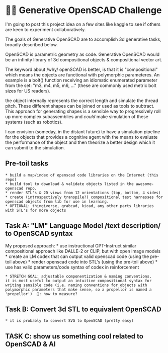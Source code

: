 
# 🤖💌 Generative OpenSCAD Challenge

I'm going to post this project idea on a few sites like kaggle to see if others are keen to experiment collaboratively.  

The goals of Generative OpenSCAD are to accomplish 3d generative tasks, broadly described below.

OpenSCAD is parametric geometry as code.
Generative OpenSCAD would be an infinity library of 3d compositional objects & compositional vector art. 

The keyword about /why/ openSCAD is better, is that it is "compositional" which means the objects are functional with polymorphic parameteres.  An example is a bolt() function receiving an idiomatic enumerated parameter from the set: "m3, m4, m5, m6, ..." (these are commonly used metric bolt sizes for US readers).

the object internally represents the correct length and simulate the thread pitch.  These different shapes can be joined or used as tools to subtract.  This approach for generating shapes is a sensible way to progressively roll up more complex subassemblies and *could* make simulation of these systems (such as robotics).

I can envision (someday, in the distant future) to have a simulation pipeline for the objects that provides a cognitive agent with the means to evaluate the performance of the object and then theorize a better design which it can submit to the simulation.

## Pre-toil tasks
    * build a map/index of openscad code libraries on the Internet (this repo)
    * build tool to download & validate objects listed in the awesome-openscad repo.
    * render STL's & 2D views from 12 orientations (top, bottom, 4 sides)
    * create (introspectively transpile?) compositional test harnesses for openscad objects from lib for use in learning.
    * OPTIONAL: thingiverse, grabcad, kicad, any other parts libraries with STL's for more objects

## Task A: "LM" Language Model /text description/ to OpenSCAD syntax
My proposed approach:
    * use instructional GPT-Instruct similar compositional approach like DALLE-2 or CLIP, but with open image models
    * create an LM codex that can output valid openscad code (using the pre-toil above)
    * render openscad code into STL's (using the pre-toil above)
    * use has valid parameters/code syntax of codex in reinforcement
    
    * STRETCH GOAL: adjustable componentization & naming conventions. 
    it is most useful to output an intuitive compositional syntax for writing sensible code (i.e. naming conventions for objects with polymorphic parameters that make sense, so a propellor is named a 'propellor')  🤔: how to measure?
    

## Task B: Convert 3d STL to equivalent OpenSCAD
    * it is probably to convert SVG to OpenSCAD (pretty easy)

## TASK C: show us something cool related to OpenSCAD & AI

